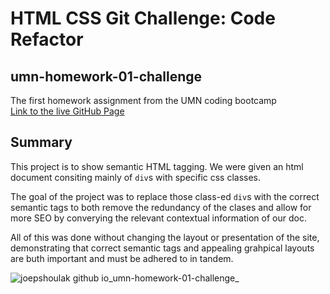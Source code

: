 # HTML CSS Git Challenge: Code Refactor

## umn-homework-01-challenge
The first homework assignment from the UMN coding bootcamp  
[Link to the live GitHub Page](https://joepshoulak.github.io/umn-homework-01-challenge/)

## Summary
This project is to show semantic HTML tagging. We were given an html document consiting mainly of `div`s with specific css classes. 

The goal of the project was to replace those class-ed `div`s with the correct semantic tags to both remove the redundancy of the clases and allow for more SEO by converying the relevant contextual information of our doc. 

All of this was done without changing the layout or presentation of the site, demonstrating that correct semantic tags and appealing grahpical layouts are buth important and must be adhered to in tandem. 

![joepshoulak github io_umn-homework-01-challenge_](https://user-images.githubusercontent.com/1021647/189397915-67965c67-aa9b-44e5-ad24-afcb339cb2df.png)
